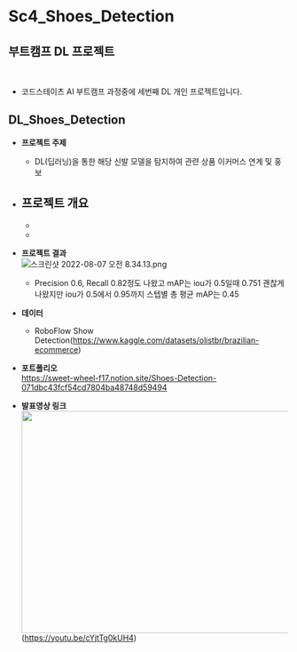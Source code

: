 # Sc4_Shoes_Detection

## 부트캠프 DL 프로젝트
<br>

- 코드스테이츠 AI 부트캠프 과정중에 세번째 DL 개인 프로젝트입니다. <br>

## DL_Shoes_Detection
- **프로젝트 주제**
  - DL(딥러닝)을 통한 해당 신발 모델을 탐지하여 관련 상품 이커머스 연계 및 홍보

- **프로젝트 개요**
  - 
  - 
  - 

- **프로젝트 결과**  
![스크린샷 2022-08-07 오전 8.34.13.png](https://s3-us-west-2.amazonaws.com/secure.notion-static.com/256628b9-76b4-4186-af1b-f78eadb0c82b/%E1%84%89%E1%85%B3%E1%84%8F%E1%85%B3%E1%84%85%E1%85%B5%E1%86%AB%E1%84%89%E1%85%A3%E1%86%BA_2022-08-07_%E1%84%8B%E1%85%A9%E1%84%8C%E1%85%A5%E1%86%AB_8.34.13.png)
  - Precision 0.6, Recall 0.82정도 나왔고 mAP는 iou가 0.5일때 0.751 괜찮게 나왔지만 iou가 0.5에서 0.95까지 스텝별 총 평균 mAP는 0.45


- **데이터**  
  - RoboFlow Show Detection(https://www.kaggle.com/datasets/olistbr/brazilian-ecommerce) 

- **포트폴리오**  
https://sweet-wheel-f17.notion.site/Shoes-Detection-071dbc43fcf54cd7804ba48748d59494

- **발표영상 링크**    
<img src="https://user-images.githubusercontent.com/101457515/196030344-38ac1d9f-f79a-4090-98ba-18de8172d7c7.jpeg" width="700" height="400"/> <br>
(https://youtu.be/cYjtTg0kUH4)



<br><br>


